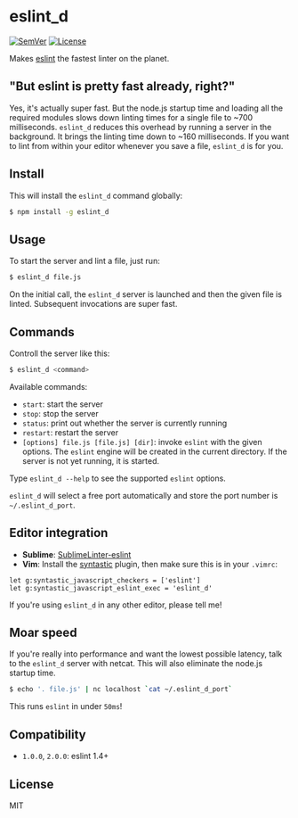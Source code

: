 # eslint\_d

[![SemVer]](http://semver.org)
[![License]](https://github.com/mantoni/eslint\_d.js/blob/master/LICENSE)

Makes [eslint][] the fastest linter on the planet.

## "But eslint is pretty fast already, right?"

Yes, it's actually super fast. But the node.js startup time and loading all the
required modules slows down linting times for a single file to ~700
milliseconds. `eslint_d` reduces this overhead by running a server in the
background. It brings the linting time down to ~160 milliseconds. If you want
to lint from within your editor whenever you save a file, `eslint_d` is for
you.

## Install

This will install the `eslint_d` command globally: 

```bash
$ npm install -g eslint_d
```

## Usage

To start the server and lint a file, just run:

```bash
$ eslint_d file.js
```

On the initial call, the `eslint_d` server is launched and then the given file
is linted. Subsequent invocations are super fast.

## Commands

Controll the server like this:

```bash
$ eslint_d <command>
```

Available commands:

- `start`: start the server
- `stop`: stop the server
- `status`: print out whether the server is currently running
- `restart`: restart the server
- `[options] file.js [file.js] [dir]`: invoke `eslint` with the given options.
  The `eslint` engine will be created in the current directory. If the server
  is not yet running, it is started.

Type `eslint_d --help` to see the supported `eslint` options.

`eslint_d` will select a free port automatically and store the port number is
`~/.eslint_d_port`.

## Editor integration

- __Sublime__: [SublimeLinter-eslint][]
- __Vim__: Install the [syntastic][] plugin, then make sure this is in your
  `.vimrc`:

```vim
let g:syntastic_javascript_checkers = ['eslint']
let g:syntastic_javascript_eslint_exec = 'eslint_d'
```

If you're using `eslint_d` in any other editor, please tell me!

## Moar speed

If you're really into performance and want the lowest possible latency, talk to
the `eslint_d` server with netcat. This will also eliminate the node.js startup
time.

```bash
$ echo '. file.js' | nc localhost `cat ~/.eslint_d_port`
```

This runs `eslint` in under `50ms`!

## Compatibility

- `1.0.0`, `2.0.0`: eslint 1.4+

## License

MIT

[SemVer]: http://img.shields.io/:semver-%E2%9C%93-brightgreen.svg
[License]: http://img.shields.io/npm/l/eslint_d.svg
[eslint]: http://eslint.org
[SublimeLinter-eslint]: https://github.com/roadhump/SublimeLinter-eslint
[syntastic]: https://github.com/scrooloose/syntastic
